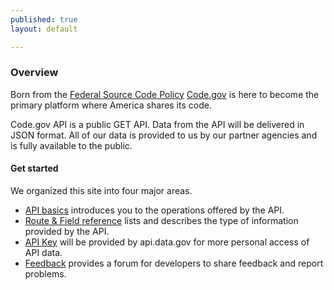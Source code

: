 ```yaml
---
published: true
layout: default

---
```


### Overview

Born from the [Federal Source Code Policy](https://code.gov/#/policy-guide/docs/overview/introduction) [Code.gov](https://code.gov) is here to become the primary platform where America shares its code.

Code.gov API is a public GET API. Data from the API will be delivered in JSON format. All of our data is provided to us by our partner agencies and is fully available to the public.

#### Get started

We organized this site into four major areas.

- [API basics](basics) introduces you to the operations offered by the API. 
- [Route & Field reference](fields) lists and describes the type of information provided by the API.
- [API Key](key) will be provided by api.data.gov for more personal access of API data. 
- [Feedback](https://github.com/GSA/code-gov-api/issues) provides a forum for developers to share feedback and report problems.

